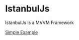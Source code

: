 # IstanbulJs

IstanbulJs is a MVVM Framework

[Simple Example](http://jsfiddle.net/mustafasarigul/ktq09zwq/)
